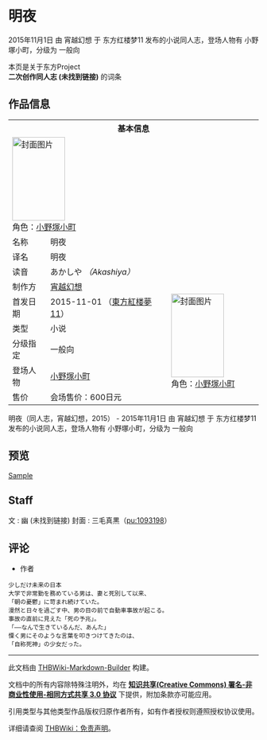 # 明夜

<!-- source html: G:\repos\THBWiki-Markdown-Builder\THBWikiMarkdown\Temp\main\0\05\ns0%3A%E6%98%8E%E5%A4%9C.html -->

2015年11月1日 由 宵越幻想 于 东方红楼梦11 发布的小说同人志，登场人物有 小野塚小町，分级为 一般向

本页是关于东方Project  
 **二次创作同人志 (未找到链接)** 的词条
## 作品信息

<table><tbody><tr><th colspan="3">基本信息</th></tr><tr><td class="cover-artwork-mobile" colspan="2"><a href="./文件-明夜封面.jpg.md" class="image" title="封面图片"><img alt="封面图片" src="https://upload.thwiki.cc/thumb/a/a3/%E6%98%8E%E5%A4%9C%E5%B0%81%E9%9D%A2.jpg/106px-%E6%98%8E%E5%A4%9C%E5%B0%81%E9%9D%A2.jpg" decoding="async" loading="lazy" width="106" height="168" srcset="https://upload.thwiki.cc/thumb/a/a3/%E6%98%8E%E5%A4%9C%E5%B0%81%E9%9D%A2.jpg/159px-%E6%98%8E%E5%A4%9C%E5%B0%81%E9%9D%A2.jpg 1.5x, https://upload.thwiki.cc/thumb/a/a3/%E6%98%8E%E5%A4%9C%E5%B0%81%E9%9D%A2.jpg/213px-%E6%98%8E%E5%A4%9C%E5%B0%81%E9%9D%A2.jpg 2x" data-file-width="380" data-file-height="600"></a><div class="cover-char">角色：<a href="./小野塚小町.md" title="小野塚小町">小野塚小町</a></div></td>
</tr><tr><td class="label">名称</td><td colspan="2"> 明夜 </td></tr><tr><td class="label">译名</td><td colspan="2"> 明夜 </td></tr><tr><td class="label">读音</td><td colspan="2"> あかしや <i>（Akashiya）</i> </td></tr><tr><td class="label">制作方</td><td><a href="./宵越幻想.md" title="宵越幻想">宵越幻想</a></td><td class="cover-artwork" rowspan="6" style="min-width:168px;"><a href="./文件-明夜封面.jpg.md" class="image" title="封面图片"><img alt="封面图片" src="https://upload.thwiki.cc/thumb/a/a3/%E6%98%8E%E5%A4%9C%E5%B0%81%E9%9D%A2.jpg/106px-%E6%98%8E%E5%A4%9C%E5%B0%81%E9%9D%A2.jpg" decoding="async" loading="lazy" width="106" height="168" srcset="https://upload.thwiki.cc/thumb/a/a3/%E6%98%8E%E5%A4%9C%E5%B0%81%E9%9D%A2.jpg/159px-%E6%98%8E%E5%A4%9C%E5%B0%81%E9%9D%A2.jpg 1.5x, https://upload.thwiki.cc/thumb/a/a3/%E6%98%8E%E5%A4%9C%E5%B0%81%E9%9D%A2.jpg/213px-%E6%98%8E%E5%A4%9C%E5%B0%81%E9%9D%A2.jpg 2x" data-file-width="380" data-file-height="600"></a><div class="cover-char">角色：<a href="./小野塚小町.md" title="小野塚小町">小野塚小町</a></div></td>
</tr><tr><td class="label">首发日期</td><td>2015-11-01&#160;（<a href="/展会作品列表?e=%E4%B8%9C%E6%96%B9%E7%BA%A2%E6%A5%BC%E6%A2%A6%2311">東方紅楼夢11</a>）</td></tr><tr><td class="label">类型</td><td>小说</td></tr><tr><td class="label">分级指定</td><td>一般向</td></tr><tr><td class="label">登场人物</td><td><a href="./小野塚小町.md" title="小野塚小町">小野塚小町</a></td></tr><tr><td class="label">售价</td><td>会场售价：600日元</td></tr></tbody></table>

明夜（同人志，宵越幻想，2015） - 2015年11月1日 由 宵越幻想 于 东方红楼梦11 发布的小说同人志，登场人物有 小野塚小町，分级为 一般向
## 预览
  
[Sample](https://www.pixiv.net/novel/show.php?id=5948527)
  

## Staff
文
: 幽 (未找到链接)
封面
: 三毛真黒（[pu:1093198](https://www.pixiv.net/users/1093198)）

## 评论
- 作者

```
少しだけ未来の日本
大学で非常勤を務めている男は、妻と死別して以来、
「朝の憂鬱」に苛まれ続けていた。
漫然と日々を過ごす中、男の目の前で自動車事故が起こる。
事故の直前に見えた「死の予兆」。
「――なんで生きているんだ、あんた」
慄く男にそのような言葉を叩きつけてきたのは、
「自称死神」の少女だった。
```

  
  

  





---

此文档由 [THBWiki-Markdown-Builder](https://github.com/Delsin-Yu/THBWiki-Markdown-Builder) 构建。

文档中的所有内容除特殊注明外，均在 [**知识共享(Creative Commons) 署名-非商业性使用-相同方式共享 3.0 协议**](https://creativecommons.org/licenses/by-sa/3.0/deed.zh-hans) 下提供，附加条款亦可能应用。

引用类型与其他类型作品版权归原作者所有，如有作者授权则遵照授权协议使用。

详细请查阅 [THBWiki：免责声明](https://thbwiki.cc/THBWiki:%E5%85%8D%E8%B4%A3%E5%A3%B0%E6%98%8E)。

